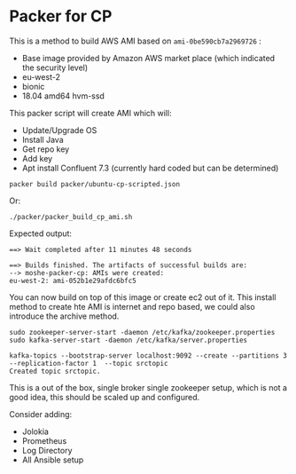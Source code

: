 # Packer for CP 

This is a method to build AWS AMI based on `ami-0be590cb7a2969726` :
* Base image provided by Amazon AWS	market place (which indicated the security level)
* eu-west-2	
* bionic	
* 18.04	amd64	hvm-ssd 

This packer script will create AMI which will:  
* Update/Upgrade OS 
* Install Java 
* Get repo key 
* Add key
* Apt install Confluent 7.3 (currently hard coded but can be determined)
  

```
packer build packer/ubuntu-cp-scripted.json
```

Or: 

```
./packer/packer_build_cp_ami.sh
```


Expected output:  

```
==> Wait completed after 11 minutes 48 seconds

==> Builds finished. The artifacts of successful builds are:
--> moshe-packer-cp: AMIs were created:
eu-west-2: ami-052b1e29afdc6bfc5
```

You can now build on top of this image or create ec2 out of it. 
This install method to create hte AMI is internet and repo based, we could also introduce the archive method. 


```
sudo zookeeper-server-start -daemon /etc/kafka/zookeeper.properties 
sudo kafka-server-start -daemon /etc/kafka/server.properties

kafka-topics --bootstrap-server localhost:9092 --create --partitions 3 --replication-factor 1  --topic srctopic 
Created topic srctopic.
```


This is a out of the box, single broker single zookeeper setup, which is not a good idea, this should be scaled up and configured.  

Consider adding:  
* Jolokia
* Prometheus
* Log Directory
* All Ansible setup 